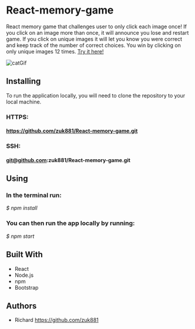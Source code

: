 # React-memory-game
React memory game that challenges user to only click each image once!
If you click on an image more than once, it will announce you lose and
restart game.
If you click on unique images it will let you know you were correct and keep track of the number of correct choices.
You win by clicking on only unique images 12 times.
[Try it here!](https://zuk881.github.io/GifTastic/
)

![catGif](https://i.imgur.com/TZreltD.png)

## Installing
To run the application locally, you will need to clone the repository to your local machine.
### HTTPS:
#### https://github.com/zuk881/React-memory-game.git
### SSH:
#### git@github.com:zuk881/React-memory-game.git
## Using
### In the terminal run:
*$ npm install* 
### You can then run the app locally by running: 
*$ npm start*

## Built With
* React
* Node.js
* npm
* Bootstrap

## Authors
* Richard https://github.com/zuk881



